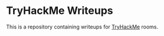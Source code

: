 # TryHackMe Writeups

This is a repository containing writeups for [TryHackMe](https://tryhackme.com) rooms.
